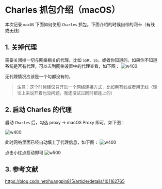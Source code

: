 # Charles 抓包介绍（macOS）

本次记录 `macOS` 下面如何使用 `Charles` 抓包。下面介绍的时候自带的网卡（有线或无线）

## 1. 关掉代理

需要关闭掉一切与网络相关的代理，比如 `SSR`、`SS`，或者你知道的。如果你不知道系统是否有代理，可以去到网络设置中的代理查看，如下图：
![w400](http://img.lsof.fun/2020-03-06-15835059347431.jpg)

无代理情况应该是一个勾都没有的。

> 注意：这个时候建议只开启一个网络连接方式，比如用有线或者用无线（理论上来说开着也没问题，我还没试过同时都连上的）

## 2. 启动 Charles 的代理

启动 `Charles` 后，勾选 proxy -> macOS Proxy 即可，如下图：

![w400](http://img.lsof.fun/2020-03-06-15835062898178.jpg)


此时网络里面已经自动填上了代理信息，如下图：
![w400](http://img.lsof.fun/2020-03-06-15835063482187.jpg)

点击小红点启动即可
![w500](http://img.lsof.fun/2020-03-06-15835066577138.jpg)


## 3. 参考文献
https://blog.csdn.net/huangpin815/article/details/101162765


